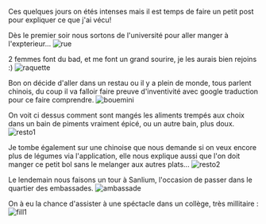 

Ces quelques jours on étés intenses mais il est temps de faire un petit post pour expliquer ce que j'ai vécu!

Dès le premier soir nous sortons de l'université pour aller manger à l'expterieur...
![rue](https://cloud.githubusercontent.com/assets/1808854/9715032/28f90d14-558f-11e5-96d3-60d4da5bff0a.jpg)

2 femmes font du bad, et me font un grand sourire, je les aurais bien rejoins :)
![raquette](https://cloud.githubusercontent.com/assets/1808854/9715029/2553601a-558f-11e5-8e23-336275cc0228.jpg)


Bon on décide d'aller dans un restau ou il y a plein de monde, tous parlent chinois, du coup il va falloir faire preuve d'inventivité avec google traduction pour ce faire comprendre.
![bouemini](https://cloud.githubusercontent.com/assets/1808854/9718019/9310ba6a-55aa-11e5-9bd3-07737fd397f7.gif)

On voit ci dessus comment sont mangés les aliments trempés aux choix dans un bain de piments vraiment épicé,
ou un autre bain, plus doux.
![resto1](https://cloud.githubusercontent.com/assets/1808854/9718026/a21e2b14-55aa-11e5-9dcb-19b50e21a5a4.jpg)

Je tombe également sur une chinoise que nous demande si on veux encore plus de légumes via l'application,
elle nous explique aussi que l'on doit manger ce petit bol sans le melanger aux autres plats...
![resto2](https://cloud.githubusercontent.com/assets/1808854/9718024/9ada31a4-55aa-11e5-9687-484d7959a5d3.jpg)


Le lendemain nous faisons un tour à Sanlium, l'occasion de passer dans le quartier des embassades.
![ambassade](https://cloud.githubusercontent.com/assets/1808854/9718046/d509c5e2-55aa-11e5-8f4a-cad017deeb03.jpg)

On à eu la chance d'assister à une spéctacle dans un collège, très millitaire :
![fill1](https://cloud.githubusercontent.com/assets/1808854/9718020/9313a4d2-55aa-11e5-92b7-126f891acfc7.gif)
